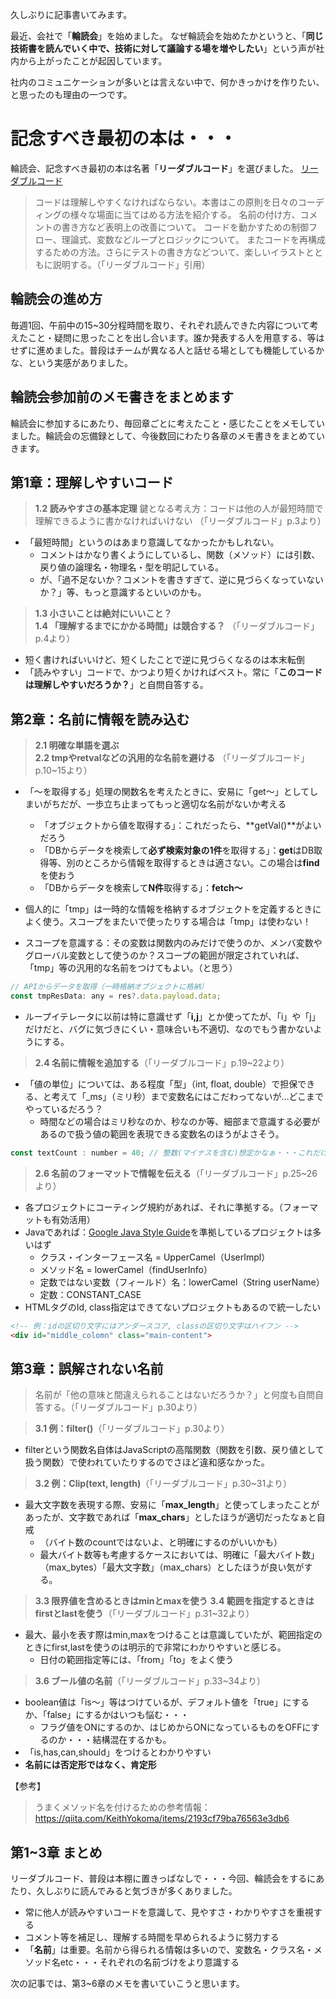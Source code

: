 久しぶりに記事書いてみます。

最近、会社で「**輪読会**」を始めました。
なぜ輪読会を始めたかというと、「**同じ技術書を読んでいく中で、技術に対して議論する場を増やしたい**」という声が社内から上がったことが起因しています。

社内のコミュニケーションが多いとは言えない中で、何かきっかけを作りたい、と思ったのも理由の一つです。

# 記念すべき最初の本は・・・
輪読会、記念すべき最初の本は名著「**リーダブルコード**」を選びました。
[リーダブルコード](https://www.oreilly.co.jp/books/9784873115658/)
> コードは理解しやすくなければならない。本書はこの原則を日々のコーディングの様々な場面に当てはめる方法を紹介する。
名前の付け方、コメントの書き方など表明上の改善について。
コードを動かすための制御フロー、理論式、変数などループとロジックについて。
またコードを再構成するための方法。さらにテストの書き方などついて、楽しいイラストとともに説明する。（「リーダブルコード」引用）

## 輪読会の進め方
毎週1回、午前中の15~30分程時間を取り、それぞれ読んできた内容について考えたこと・疑問に思ったことを出し合います。誰か発表する人を用意する、等はせずに進めました。普段はチームが異なる人と話せる場としても機能しているかな、という実感がありました。

## 輪読会参加前のメモ書きをまとめます
輪読会に参加するにあたり、毎回章ごとに考えたこと・感じたことをメモしていました。輪読会の忘備録として、今後数回にわたり各章のメモ書きをまとめていきます。

## 第1章：理解しやすいコード
> **1.2 読みやすさの基本定理**
鍵となる考え方：コードは他の人が最短時間で理解できるように書かなければいけない
（「リーダブルコード」p.3より）
  - 「最短時間」というのはあまり意識してなかったかもしれない。
    - コメントはかなり書くようにしているし、関数（メソッド）には引数、戻り値の論理名・物理名・型を明記している。
    - が、「過不足ないか？コメントを書きすぎて、逆に見づらくなっていないか？」等、もっと意識するといいのかも。

> **1.3 小さいことは絶対にいいこと？**  
  **1.4 「理解するまでにかかる時間」は競合する？**
（「リーダブルコード」p.4より）
  - 短く書ければいいけど、短くしたことで逆に見づらくなるのは本末転倒
  - 「読みやすい」コードで、かつより短くかければベスト。常に「**このコードは理解しやすいだろうか？**」と自問自答する。

## 第2章：名前に情報を読み込む
> **2.1 明確な単語を選ぶ**  
  **2.2 tmpやretvalなどの汎用的な名前を避ける**
（「リーダブルコード」p.10~15より）
  - 「～を取得する」処理の関数名を考えたときに、安易に「get～」としてしまいがちだが、一歩立ち止まってもっと適切な名前がないか考える
    - 「オブジェクトから値を取得する」：これだったら、**getVal()**がよいだろう
    - 「DBからデータを検索して**必ず検索対象の1件**を取得する」：**get**はDB取得等、別のところから情報を取得するときは適さない。この場合は**find**を使おう
    - 「DBからデータを検索して**N件**取得する」：**fetch～**
- 個人的に「tmp」は一時的な情報を格納するオブジェクトを定義するときによく使う。スコープをまたいで使ったりする場合は「tmp」は使わない！

- スコープを意識する：その変数は関数内のみだけで使うのか、メンバ変数やグローバル変数として使うのか？スコープの範囲が限定されていれば、「tmp」等の汎用的な名前をつけてもよい。（と思う）

```javascript
// APIからデータを取得（一時格納オブジェクトに格納）
const tmpResData: any = res?.data.payload.data;
```

- ループイテレータに以前は特に意識せず「**i,j**」とか使ってたが、「i」や「j」だけだと、バグに気づきにくい・意味合いも不適切、なのでもう書かないようにする。

> **2.4 名前に情報を追加する**（「リーダブルコード」p.19~22より）
- 「値の単位」については、ある程度「型」（int, float, double）で担保できる、と考えて「_ms」（ミリ秒）まで変数名にはこだわってないが…どこまでやっているだろう？
  - 時間などの場合はミリ秒なのか、秒なのか等、細部まで意識する必要があるので扱う値の範囲を表現できる変数名のほうがよさそう。

```javascript
const textCount : number = 40; // 整数(マイナスを含む)想定かなぁ・・・これだけだとわからない！
```

> **2.6 名前のフォーマットで情報を伝える**（「リーダブルコード」p.25~26より）
- 各プロジェクトにコーティング規約があれば、それに準拠する。（フォーマットも有効活用）
- Javaであれば：[Google Java Style Guide](https://kazurof.github.io/GoogleJavaStyle-ja/)を準拠しているプロジェクトは多いはず
  - クラス・インターフェース名 = UpperCamel（UserImpl）
  - メソッド名 = lowerCamel（findUserInfo）
  - 定数ではない変数（フィールド）名：lowerCamel（String userName）
  - 定数：CONSTANT_CASE
- HTMLタグのId, class指定はできてないプロジェクトもあるので統一したい

```html
<!-- 例：idの区切り文字にはアンダースコア, classの区切り文字はハイフン -->
<div id="middle_colomn" class="main-content">
```

## 第3章：誤解されない名前
> 名前が「他の意味と間違えられることはないだろうか？」と何度も自問自答する。（「リーダブルコード」p.30より）

> **3.1 例：filter()**（「リーダブルコード」p.30より）
- filterという関数名自体はJavaScriptの高階関数（関数を引数、戻り値として扱う関数）で使われていたりするのでさほど違和感なかった。

> **3.2 例：Clip(text, length)**（「リーダブルコード」p.30~31より）
- 最大文字数を表現する際、安易に「**max_length**」と使ってしまったことがあったが、文字数であれば「**max_chars**」としたほうが適切だったなぁと自戒
  - （バイト数のcountではないよ、と明確にするのがいいかも）
  - 最大バイト数等も考慮するケースにおいては、明確に「最大バイト数」（max_bytes）「最大文字数」（max_chars）としたほうが良い気がする。

> **3.3 限界値を含めるときはminとmaxを使う**
  **3.4 範囲を指定するときはfirstとlastを使う**（「リーダブルコード」p.31~32より）
- 最大、最小を表す際はmin,maxをつけることは意識していたが、範囲指定のときにfirst,lastを使うのは明示的で非常にわかりやすいと感じる。
  - 日付の範囲指定等には、「from」「to」をよく使う

> **3.6 ブール値の名前**（「リーダブルコード」p.33~34より）

- boolean値は「is～」等はつけているが、デフォルト値を「true」にするか、「false」にするかはいつも悩む・・・
  - フラグ値をONにするのか、はじめからONになっているものをOFFにするのか・・・結構混在するかも。
- 「is,has,can,should」をつけるとわかりやすい
- **名前には否定形ではなく、肯定形**

【参考】
>うまくメソッド名を付けるための参考情報：https://qiita.com/KeithYokoma/items/2193cf79ba76563e3db6

## 第1~3章 まとめ
リーダブルコード、普段は本棚に置きっぱなしで・・・今回、輪読会をするにあたり、久しぶりに読んでみると気づきが多くありました。

- 常に他人が読みやすいコードを意識して、見やすさ・わかりやすさを重視する
- コメント等を補足し、理解する時間を早められるように努力する
- 「**名前**」は重要。名前から得られる情報は多いので、変数名・クラス名・メソッド名etc・・・それぞれの名前づけをより意識する

次の記事では、第3~6章のメモを書いていこうと思います。
